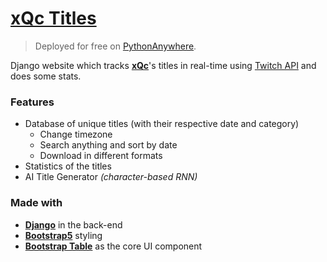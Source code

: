 # [xQc Titles](https://terraa.eu.pythonanywhere.com/)
> Deployed for free on [PythonAnywhere](https://www.pythonanywhere.com/).

Django website which tracks [**xQc**](https://www.twitch.tv/xqc)'s titles in real-time using [Twitch API](https://dev.twitch.tv/docs/api/) and does some stats.

### Features
- Database of unique titles (with their respective date and category)
  - Change timezone
  - Search anything and sort by date
  - Download in different formats
- Statistics of the titles
- AI Title Generator *(character-based RNN)*
 
### Made with
- [**Django**](https://www.djangoproject.com/) in the back-end
- [**Bootstrap5**](https://getbootstrap.com/) styling
- [**Bootstrap Table**](https://bootstrap-table.com/) as the core UI component
